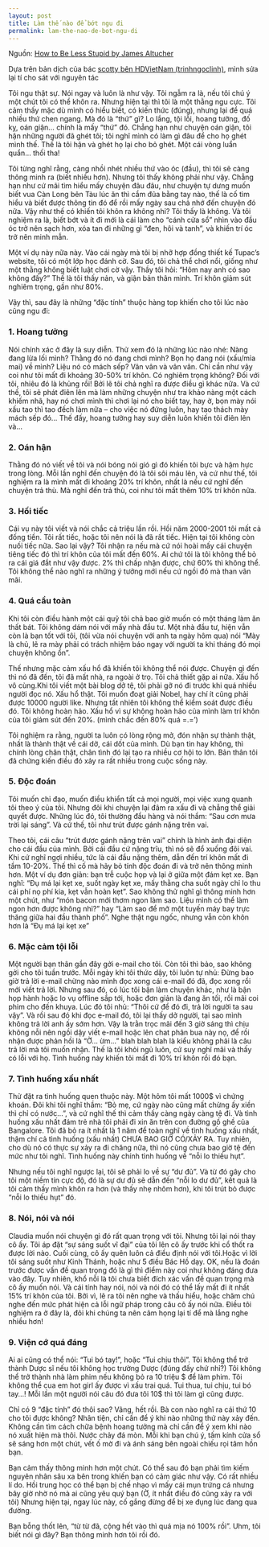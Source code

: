 ```yaml
---
layout: post
title: Làm thế nào để bớt ngu đi
permalink: lam-the-nao-de-bot-ngu-di
---
```


Nguồn: [How to Be Less Stupid by James Altucher](http://www.jamesaltucher.com/2012/04/how-to-be-less-stupid/)

Dựa trên bản dịch của bác [scotty bên HDVietNam (trinhngoclinh)](http://www.hdvietnam.com/diendan/198-phat-bieu-cam-nghi/342360-lam-sao-de-bot-ngu-di.html), mình sửa lại tí cho sát với nguyên tác



Tôi ngu thật sự. Nói ngay và luôn là như vậy. Tôi ngẫm ra là, nếu tôi chú ý một chút tôi có thể khôn ra. Nhưng hiện tại thì tôi là một thằng ngu cực. Tôi cảm thấy mặc dù mình có hiểu biết, có kiến thức (đúng), nhưng lại để quá nhiều thứ chen ngang. Mà đó là “thứ” gì? Lo lắng, tội lỗi, hoang tưởng, đố kỵ, oán giận… chính là mấy “thứ” đó. Chẳng hạn như chuyện oán giận, tôi hận những người đã ghét tôi; tôi nghĩ mình có làm gì đâu để cho họ ghét mình thế. Thế là tôi hận và ghét họ lại cho bỏ ghét. Một cái vòng luẩn quẩn… thối tha!

Tôi từng nghĩ rằng, càng nhồi nhét nhiều thứ vào óc (đầu), thì tôi sẽ càng thông minh ra (biết nhiều hơn). Nhưng tôi thấy không phải như vậy. Chẳng hạn như cứ mãi tìm hiểu mấy chuyện đâu đâu, như chuyện tự dưng muốn biết vua Càn Long bên Tàu lúc ăn thì cầm đũa bằng tay nào, thế là cố tìm hiểu và biết được thông tin đó để rồi mấy ngày sau chả nhớ đến chuyện đó nữa. Vậy như thế có khiến tôi khôn ra không nhỉ? Tôi thấy là không. Và tôi nghiệm ra là, biết bớt và ít đi mới là cái làm cho “cánh cửa sổ” nhìn vào đầu óc trở nên sạch hơn, xóa tan đi những gì “đen, hôi và tanh”, và khiến trí óc trở nên minh mẫn.

Một ví dụ này nữa này. Vào cái ngày mà tôi bị nhỡ hợp đồng thiết kế Tupac’s website, tôi có một lớp học đánh cờ. Sau đó, tôi chả thể chơi nổi, giống như một thằng không biết luật chơi cờ vậy. Thầy tôi hỏi: “Hôm nay anh có sao không đấy?” Thế là tôi thấy nản, và giận bản thân mình. Trí khôn giảm sút nghiêm trọng, gần như 80%.

Vậy thì, sau đây là những “đặc tính” thuộc hàng top khiến cho tôi lúc nào cũng ngu đi:


### 1. Hoang tưởng

Nói chính xác ở đây là suy diễn. Thử xem đó là những lúc nào nhé: Nàng đang lừa lối mình? Thằng đó nó đang chơi mình? Bọn họ đang nói (xấu/mỉa mai) về mình? Liệu nó có mách sếp? Vân vân và vân vân. Chỉ cần như vậy coi như tôi mất đi khoảng 30-50% trí khôn. Có nghiêm trọng không? Đối với tôi, nhiêu đó là khủng rồi! Bởi lẽ tôi chả nghĩ ra được điều gì khác nữa. Và cứ thế, tôi sẽ phát điên lên mà làm những chuyện như tra khảo nàng một cách khiếm nhã, hay nó chơi mình thì chơi lại nó cho biết tay, hay ờ, bọn mày nói xấu tao thì tao đếch làm nữa – cho việc nó đứng luôn, hay tao thách mày mách sếp đó… Thế đấy, hoang tưởng hay suy diễn luôn khiến tôi điên lên và…

### 2. Oán hận

Thằng đó nó viết về tôi và nói bóng nói gió gì đó khiến tôi bực và hậm hực trong lòng. Mỗi lần nghĩ đến chuyện đó là tôi sôi máu lên, và cứ như thế, tôi nghiệm ra là mình mất đi khoảng 20% trí khôn, nhất là nếu cứ nghĩ đến chuyện trả thù. Mà nghĩ đến trả thù, coi như tôi mất thêm 10% trí khôn nữa.

### 3. Hối tiếc

Cái vụ này tôi viết và nói chắc cả triệu lần rồi. Hồi năm 2000-2001 tôi mất cả đống tiền. Tôi rất tiếc, hoặc tôi nên nói là đã rất tiếc. Hiện tại tôi không còn nuối tiếc nữa. Sao lại vậy? Tôi nhận ra nếu mà cứ nói hoài mấy cái chuyện tiêng tiếc đó thì trí khôn của tôi mất đến 60%. Ai chứ tôi là tôi không thể bỏ ra cái giá đắt như vậy được. 2% thì chấp nhận được, chứ 60% thì không thể. Tôi không thể nào nghĩ ra những ý tưởng mới nếu cứ ngồi đó mà than vãn mãi.

### 4. Quá cầu toàn

Khi tôi còn điều hành một cái quỹ tôi chả bao giờ muốn có một tháng làm ăn thất bát. Tôi không dám nói với mấy nhà đầu tư. Một nhà đầu tư, hiện vẫn còn là bạn tốt với tôi, (tôi vừa nói chuyện với anh ta ngày hôm qua) nói “Mày là chủ, lẽ ra mày phải có trách nhiệm báo ngay với người ta khi tháng đó mọi chuyện không ổn”.

Thế nhưng mặc cảm xấu hổ đã khiến tôi không thể nói được. Chuyện gì đến thì nó đã đến, tôi đã mất nhà, ra ngoài ở trọ. Tôi chả thiết gặp ai nữa. Xấu hổ vô cùng.Khi tôi viết một bài blog dở tệ, tôi phải gỡ nó đi trước khi quá nhiều người đọc nó. Xấu hổ thật. Tôi muốn đoạt giải Nobel, hay chí ít cũng phải được 10000 người like. Nhưng tất nhiên tôi không thể kiểm soát được điều đó. Tôi không hoàn hảo. Xấu hổ vì sự không hoàn hảo của mình làm trí khôn của tôi giảm sút đến 20%. (mình chắc đến 80% quá =.=’)

Tôi nghiệm ra rằng, người ta luôn có lòng rộng mở, đón nhận sự thành thật, nhất là thành thật về cái dở, cái dốt của mình. Dù bạn tin hay không, thì chính lòng chân thật, chân tình đó lại tạo ra nhiều cơ hội to lớn. Bản thân tôi đã chứng kiến điều đó xảy ra rất nhiều trong cuộc sống này.

### 5. Độc đoán

Tôi muốn chỉ đạo, muốn điều khiển tất cả mọi người, mọi việc xung quanh tôi theo ý của tôi. Nhưng đôi khi chuyện lại đâm ra xấu đi và chẳng thể giải quyết được. Những lúc đó, tôi thường đầu hàng và nói thầm: “Sau cơn mưa trời lại sáng”. Và cứ thế, tôi như trút được gánh nặng trên vai.

Theo tôi, cái câu “trút được gánh nặng trên vai” chính là hình ảnh đại diện cho cái đầu của mình. Bởi cái đầu cứ nặng trĩu, thì nó sẽ đổ xuống đôi vai. Khi cứ nghĩ ngợi nhiều, tức là cái đầu nặng thêm, dẫn đến trí khôn mất đi tầm 10-20%. Thế thì cố mà hãy bỏ tính độc đoán đi và trở nên thông minh hơn. Một ví dụ đơn giản: bạn trễ cuộc họp và lại ở giữa một đám kẹt xe. Bạn nghĩ: “Đụ má lại kẹt xe, suốt ngày kẹt xe, mấy thằng cha suốt ngày chỉ lo thu cái phí nọ phí kia, kẹt vẫn hoàn kẹt”. Sao không thử nghĩ gì thông minh hơn một chút, như “món bacon mới thơm ngon làm sao. Liệu mình có thể làm ngon hơn được không nhỉ?” hay “Làm sao để mở một tuyến máy bay trực thăng giữa hai đầu thành phố”. Nghe thật ngu ngốc, nhưng vẫn còn khôn hơn là “Đụ má lại kẹt xe”

### 6. Mặc cảm tội lỗi

Một người bạn thân gần đây gởi e-mail cho tôi. Còn tôi thì bảo, sao không gởi cho tôi tuần trước. Mỗi ngày khi tôi thức dậy, tôi luôn tự nhủ: Đừng bao giờ trả lời e-mail chừng nào mình đọc xong cái e-mail đó đã, đọc xong rồi mới viết trả lời. Nhưng sau đó, có lúc tôi bận làm chuyện khác, như là bận họp hành hoặc lo vụ offline sắp tới, hoặc đơn giản là đang ăn tối, rồi mãi coi phim cho đến khuya. Lúc đó tôi nhủ: “Thôi cứ để đó đi, trả lời người ta sau vậy”. Và rồi sau đó khi đọc e-mail đó, tôi lại thấy dở người, tại sao mình không trả lời anh ấy sớm hơn. Vậy là trằn trọc mãi đến 3 giờ sáng thì chịu không nỗi nên ngồi dậy viết e-mail hoặc lên chat phân bua này nọ, để rồi nhận được phản hồi là “Ờ… ừm…” blah blah blah là kiểu không phải là câu trả lời mà tôi muốn nhận. Thế là tôi khỏi ngủ luôn, cứ suy nghĩ mãi và thấy có lỗi với họ. Tình huống này khiến tôi mất đi 10% trí khôn rồi đó bạn.

### 7. Tình huống xấu nhất

Thử đặt ra tình huống quen thuộc này. Một hôm tôi mất 1000$ vì chứng khoán. Đôi khi tôi nghĩ thầm: “Bỏ mẹ, cứ ngày nào cũng mất chừng ấy xiền thì chỉ có nước…”, và cứ nghĩ thế thì cảm thấy càng ngày càng tệ đi. Và tình huống xấu nhất đám trẻ nhà tôi phải đi xin ăn trên con đường gồ ghề của Bangalore. Tôi đã bỏ ra ít nhất là 1 năm để toàn nghĩ về tình huống xấu nhất, thậm chí cả tình huống (xấu nhất) CHƯA BAO GIỜ CÓ/XẢY RA. Tuy nhiên, cho dù nó có thực sự xảy ra đi chăng nữa, thì nó cũng chưa bao giờ tệ đến mức như tôi nghĩ. Tình huống này chính tình huống về “nỗi lo thiếu hụt”.

Nhưng nếu tôi nghĩ ngược lại, tôi sẽ phải lo về sự “dư đủ”. Và từ đó gây cho tôi một niềm tin cực độ, đó là sự dư đủ sẽ dẫn đến “nỗi lo dư đủ”, kết quả là tôi cảm thấy mình khôn ra hơn (và thấy nhẹ nhõm hơn), khi tôi trút bỏ được “nỗi lo thiếu hụt” đó.

### 8. Nói, nói và nói

Claudia muốn nói chuyện gì đó rất quan trọng với tôi. Nhưng tôi lại nói thay cô ấy. Tôi áp đặt “sự sáng suốt vĩ đại” của tôi lên cô ấy trước khi cổ thốt ra được lời nào. Cuối cùng, cô ấy quên luôn cả điều định nói với tôi.Hoặc vì lời tôi sáng suốt như Kinh Thánh, hoặc như 5 điều Bác Hồ dạy.
OK, nếu là đoán trước được vấn đề quan trọng đó là gì thì điểm này coi như không đáng đưa vào đây. Tuy nhiên, khổ nỗi là tôi chưa biết đích xác vấn đề quan trọng mà cô ấy muốn nói. Và cái tính hay nói, nói và nói đó có thể lấy mất đi ít nhất 15% trí khôn của tôi. Bởi vì, lẽ ra tôi nên nghe và thấu hiểu, hoặc chăm chú nghe đến mức phát hiện cả lỗi ngữ pháp trong câu cô ấy nói nữa. Điều tôi nghiệm ra ở đây là, đôi khi chúng ta nên câm họng lại tí để mà lắng nghe nhiều hơn!

### 9. Viện cớ quá đáng

Ai ai cũng có thể nói: “Tui bó tay!”, hoặc “Tui chịu thôi”. Tôi không thể trở thành Dược sĩ nếu tôi không học trường Dược (đúng đấy chứ nhỉ?) Tôi không thể trở thành nhà làm phim nếu không bỏ ra 10 triệu $ để làm phim. Tôi không thể cua em hot girl ấy được vì xấu trai quá. Tui thua, tui chịu, tui bó tay…! Mỗi lần một người nói câu đó đưa tôi 10$ thì tôi làm gì cũng được.

Chỉ có 9 “đặc tính” đó thôi sao? Vâng, hết rồi. Bà con nào nghĩ ra cái thứ 10 cho tôi được không?
Nhân tiện, chỉ cần để ý khi nào những thứ này xảy đến. Không cần tìm cách chữa bệnh hoang tưởng mà chỉ cần để ý xem khi nào nó xuất hiện mà thôi. Nước chảy đá mòn. Mỗi khi bạn chú ý, tấm kính cửa sổ sẽ sáng hơn một chút, vết ố mờ đi và ánh sáng bên ngoài chiếu rọi tâm hồn bạn.



Bạn cảm thấy thông minh hơn một chút. Có thể sau đó bạn phải tìm kiếm nguyên nhân sâu xa bên trong khiến bạn có cảm giác như vậy. Có rất nhiều lí do. Hồi trung học có thể bạn bị chế nhạo vì mấy cái mụn trứng cá nhưng bây giờ nhờ nó mà ai cũng yêu quý bạn (Ờ, ít nhất điều đó cũng xảy ra với tôi) Nhưng hiện tại, ngay lúc này, cố gắng đừng để bị xe đụng lúc đang qua đường.

Bạn bỗng thốt lên, “từ từ đã, cộng hết vào thì quá mịa nó 100% rồi”. Uhm, tôi biết nói gì đây? Bạn thông minh hơn tôi rồi đó.
